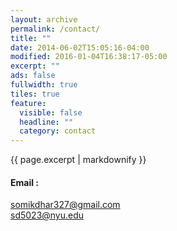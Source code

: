```yaml
---
layout: archive
permalink: /contact/
title: ""
date: 2014-06-02T15:05:16-04:00
modified: 2016-01-04T16:38:17-05:00
excerpt: ""
ads: false
fullwidth: true
tiles: true
feature:
  visible: false
  headline: ""
  category: contact
---
```


{{ page.excerpt | markdownify }}

#### Email :
 [somikdhar327@gmail.com](mailto:somikdhar327@gmail.com)<br>
 [sd5023@nyu.edu](mailto:sd5023@nyu.edu)


